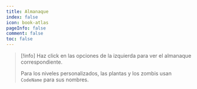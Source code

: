 ```yaml
---
title: Almanaque
index: false
icon: book-atlas
pageInfo: false
comment: false
toc: false
---
```


> [!info]
> Haz click en las opciones de la izquierda para ver el almanaque correspondiente.
>
> Para los niveles personalizados, las plantas y los zombis usan `CodeName` para sus nombres.

<script setup>
    import { onMounted } from 'vue';
    onMounted(() => {
        (window.adsbygoogle = window.adsbygoogle || []).push({});
    })
</script>

<Catalog />

<ins class="adsbygoogle"
style="display:block"
data-ad-client="ca-pub-2336226859954206"
data-ad-slot="6758794743"
data-ad-format="auto"
data-full-width-responsive="true"> </ins>